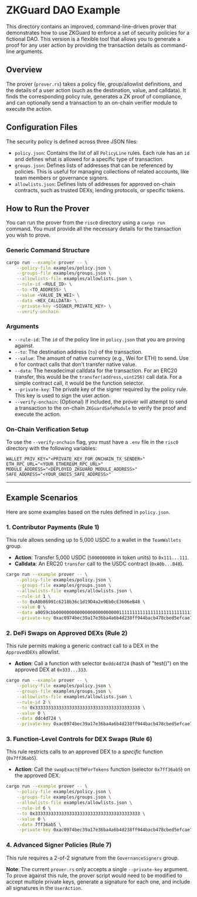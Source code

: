 # ZKGuard DAO Example 

This directory contains an improved, command-line-driven prover that demonstrates how to use ZKGuard to enforce a set of security policies for a fictional DAO. This version is a flexible tool that allows you to generate a proof for any user action by providing the transaction details as command-line arguments.

## Overview

The prover (`prover.rs`) takes a policy file, group/allowlist definitions, and the details of a user action (such as the destination, value, and calldata). It finds the corresponding policy rule, generates a ZK proof of compliance, and can optionally send a transaction to an on-chain verifier module to execute the action.

## Configuration Files

The security policy is defined across three JSON files:

*   `policy.json`: Contains the list of all `PolicyLine` rules. Each rule has an `id` and defines what is allowed for a specific type of transaction.
*   `groups.json`: Defines lists of addresses that can be referenced by policies. This is useful for managing collections of related accounts, like team members or governance signers.
*   `allowlists.json`: Defines lists of addresses for approved on-chain contracts, such as trusted DEXs, lending protocols, or specific tokens.

## How to Run the Prover

You can run the prover from the `risc0` directory using a `cargo run` command. You must provide all the necessary details for the transaction you wish to prove.

### Generic Command Structure

```bash
cargo run --example prover -- \
    --policy-file examples/policy.json \
    --groups-file examples/groups.json \
    --allowlists-file examples/allowlists.json \
    --rule-id <RULE_ID> \
    --to <TO_ADDRESS> \
    --value <VALUE_IN_WEI> \
    --data <HEX_CALLDATA> \
    --private-key <SIGNER_PRIVATE_KEY> \
    --verify-onchain
```

### Arguments

*   `--rule-id`: The `id` of the policy line in `policy.json` that you are proving against.
*   `--to`: The destination address (`to`) of the transaction.
*   `--value`: The amount of native currency (e.g., Wei for ETH) to send. Use `0` for contract calls that don't transfer native value.
*   `--data`: The hexadecimal calldata for the transaction. For an ERC20 transfer, this would be the `transfer(address,uint256)` call data. For a simple contract call, it would be the function selector.
*   `--private-key`: The private key of the signer required by the policy rule. This key is used to sign the user action.
*   `--verify-onchain`: (Optional) If included, the prover will attempt to send a transaction to the on-chain `ZKGuardSafeModule` to verify the proof and execute the action.

### On-Chain Verification Setup

To use the `--verify-onchain` flag, you must have a `.env` file in the `risc0` directory with the following variables:

```
WALLET_PRIV_KEY="<PRIVATE_KEY_FOR_ONCHAIN_TX_SENDER>"
ETH_RPC_URL="<YOUR_ETHEREUM_RPC_URL>"
MODULE_ADDRESS="<DEPLOYED_ZKGUARD_MODULE_ADDRESS>"
SAFE_ADDRESS="<YOUR_GNOIS_SAFE_ADDRESS>"
```

---

## Example Scenarios

Here are some examples based on the rules defined in `policy.json`.

### 1. Contributor Payments (Rule 1)

This rule allows sending up to 5,000 USDC to a wallet in the `TeamWallets` group.

*   **Action**: Transfer 5,000 USDC (`5000000000` in token units) to `0x111...111`.
*   **Calldata**: An ERC20 `transfer` call to the USDC contract (`0xA0b...B48`).

```bash
cargo run --example prover -- \
    --policy-file examples/policy.json \
    --groups-file examples/groups.json \
    --allowlists-file examples/allowlists.json \
    --rule-id 1 \
    --to 0xA0b86991c6218b36c1d19D4a2e9Eb0cE3606eB48 \
    --value 0 \
    --data a9059cbb0000000000000000000000001111111111111111111111111111111111111111000000000000000000000000000000000000000000000000000000012a05f200 \
    --private-key 0xac0974bec39a17e36ba4a6b4d238ff944bacb478cbed5efcae784d7bf4f2ff80
```

### 2. DeFi Swaps on Approved DEXs (Rule 2)

This rule permits making a generic contract call to a DEX in the `ApprovedDEXs` allowlist.

*   **Action**: Call a function with selector `0xddc4d724` (hash of "test()") on the approved DEX at `0x333...333`.

```bash
cargo run --example prover -- \
    --policy-file examples/policy.json \
    --groups-file examples/groups.json \
    --allowlists-file examples/allowlists.json \
    --rule-id 2 \
    --to 0x3333333333333333333333333333333333333333 \
    --value 0 \
    --data ddc4d724 \
    --private-key 0xac0974bec39a17e36ba4a6b4d238ff944bacb478cbed5efcae784d7bf4f2ff80
```

### 3. Function-Level Controls for DEX Swaps (Rule 6)

This rule restricts calls to an approved DEX to a *specific* function (`0x7ff36ab5`).

*   **Action**: Call the `swapExactETHForTokens` function (selector `0x7ff36ab5`) on the approved DEX.

```bash
cargo run --example prover -- \
    --policy-file examples/policy.json \
    --groups-file examples/groups.json \
    --allowlists-file examples/allowlists.json \
    --rule-id 6 \
    --to 0x3333333333333333333333333333333333333333 \
    --value 0 \
    --data 7ff36ab5 \
    --private-key 0xac0974bec39a17e36ba4a6b4d238ff944bacb478cbed5efcae784d7bf4f2ff80
```

### 4. Advanced Signer Policies (Rule 7)

This rule requires a 2-of-2 signature from the `GovernanceSigners` group.

**Note**: The current `prover.rs` only accepts a single `--private-key` argument. To prove against this rule, the prover script would need to be modified to accept multiple private keys, generate a signature for each one, and include all signatures in the `UserAction`.
